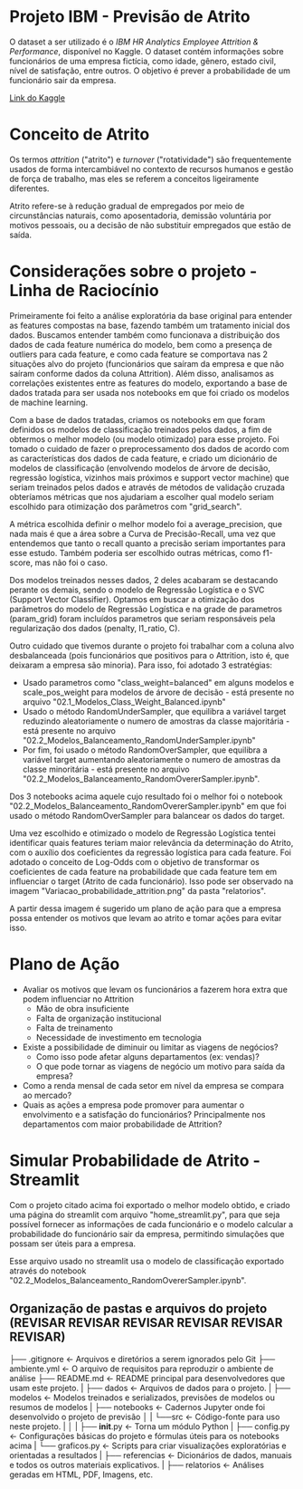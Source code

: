 # Projeto IBM - Previsão de Atrito 

O dataset a ser utilizado é o *IBM HR Analytics Employee Attrition & Performance*, disponível no Kaggle. O dataset contém informações sobre funcionários de uma empresa fictícia, como idade, gênero, estado civil, nível de satisfação, entre outros. O objetivo é prever a probabilidade de um funcionário sair da empresa.

[Link do Kaggle](https://www.kaggle.com/datasets/pavansubhasht/ibm-hr-analytics-attrition-dataset/data)

# Conceito de Atrito

Os termos *attrition* ("atrito") e *turnover* ("rotatividade") são frequentemente usados de forma intercambiável no contexto de recursos humanos e gestão de força de trabalho, mas eles se referem a conceitos ligeiramente diferentes.

Atrito refere-se à redução gradual de empregados por meio de circunstâncias naturais, como aposentadoria, demissão voluntária por motivos pessoais, ou a decisão de não substituir empregados que estão de saída. 

# Considerações sobre o projeto - Linha de Raciocínio

Primeiramente foi feito a análise exploratória da base original para entender as features compostas na base, fazendo também um tratamento inicial dos dados. Buscamos entender também como funcionava a distribuição dos dados de cada feature numérica do modelo, bem como a presença de outliers para cada feature, e como cada feature se comportava nas 2 situações alvo do projeto (funcionários que saíram da empresa e que não saíram conforme dados da coluna Attrition). Além disso, analisamos as correlações existentes entre as features do modelo, exportando a base de dados tratada para ser usada nos notebooks em que foi criado os modelos de machine learning. 

Com a base de dados tratadas, criamos os notebooks em que foram definidos os modelos de classificação treinados pelos dados, a fim de obtermos o melhor modelo (ou modelo otimizado) para esse projeto. Foi tomado o cuidado de fazer o preprocessamento dos dados de acordo com as características dos dados de cada feature, e criado um dicionário de modelos de classificação (envolvendo modelos de árvore de decisão, regressão logística, vizinhos mais próximos e support vector machine) que seriam treinados pelos dados e através de métodos de validação cruzada obteríamos métricas que nos ajudariam a escolher qual modelo seriam escolhido para otimização dos parâmetros com "grid_search". 

A métrica escolhida definir o melhor modelo foi a average_precision, que nada mais é que a área sobre a Curva de Precisão-Recall, uma vez que entendemos que tanto o recall quanto a precisão seriam importantes para esse estudo. Também poderia ser escolhido outras métricas, como f1-score, mas não foi o caso.

Dos modelos treinados nesses dados, 2 deles acabaram se destacando perante os demais, sendo o modelo de Regressão Logística e o SVC (Support Vector Classifier). Optamos em buscar a otimização dos parâmetros do modelo de Regressão Logística e na grade de parametros (param_grid) foram incluídos parametros que seriam responsáveis pela regularização dos dados (penalty, l1_ratio, C).

Outro cuidado que tivemos durante o projeto foi trabalhar com a coluna alvo desbalanceada (pois funcionários que positivos para o Attrition, isto é, que deixaram a empresa são minoria). Para isso, foi adotado 3 estratégias:
  - Usado parametros como "class_weight=balanced" em alguns modelos e scale_pos_weight para modelos de árvore de decisão - está presente no arquivo "02.1_Modelos_Class_Weight_Balanced.ipynb"
  - Usado o método RandomUnderSampler, que equilibra a variável target reduzindo aleatoriamente o numero de amostras da classe majoritária - está presente no arquivo "02.2_Modelos_Balanceamento_RandomUnderSampler.ipynb"
  - Por fim, foi usado o método RandomOverSampler, que equilibra a variável target aumentando aleatoriamente o numero de amostras da classe minoritária - está presente no arquivo "02.2_Modelos_Balanceamento_RandomOvererSampler.ipynb".

Dos 3 notebooks acima aquele cujo resultado foi o melhor foi o notebook "02.2_Modelos_Balanceamento_RandomOvererSampler.ipynb" em que foi usado o método RandomOverSampler para balancear os dados do target.

Uma vez escolhido e otimizado o modelo de Regressão Logística tentei identificar quais features teriam maior relevância da determinação do Atrito, com o auxílio dos coeficientes da regressão logística para cada feature. Foi adotado o conceito de Log-Odds com o objetivo de transformar os coeficientes de cada feature na probabilidade que cada feature tem em influenciar o target (Atrito de cada funcionário). Isso pode ser observado na imagem "Variacao_probabilidade_attrition.png" da pasta "relatorios".

A partir dessa imagem é sugerido um plano de ação para que a empresa possa entender os motivos que levam ao atrito e tomar ações para evitar isso.

# Plano de Ação

- Avaliar os motivos que levam os funcionários a fazerem hora extra que podem influenciar no Attrition
    - Mão de obra insuficiente
    - Falta de organização institucional
    - Falta de treinamento
    - Necessidade de investimento em tecnologia
- Existe a possibilidade de diminuir ou limitar as viagens de negócios?
    - Como isso pode afetar alguns departamentos (ex: vendas)?
    - O que pode tornar as viagens de negócio um motivo para saída da empresa?
- Como a renda mensal de cada setor em nível da empresa se compara ao mercado?
- Quais as ações a empresa pode promover para aumentar o envolvimento e a satisfação do funcionários? Principalmente nos departamentos com maior probabilidade de Attrition?

# Simular Probabilidade de Atrito - Streamlit

Com o projeto citado acima foi exportado o melhor modelo obtido, e criado uma página do streamlit com arquivo "home_streamlit.py", para que seja possível fornecer as informações de cada funcionário e o modelo calcular a probabilidade do funcionário sair da empresa, permitindo simulações que possam ser úteis para a empresa. 

Esse arquivo usado no streamlit usa o modelo de classificação exportado através do notebook "02.2_Modelos_Balanceamento_RandomOvererSampler.ipynb".

## Organização de pastas e arquivos do projeto (REVISAR REVISAR REVISAR REVISAR REVISAR REVISAR)

├── .gitignore         <- Arquivos e diretórios a serem ignorados pelo Git
├── ambiente.yml       <- O arquivo de requisitos para reproduzir o ambiente de análise
├── README.md          <- README principal para desenvolvedores que usam este projeto.
|
├── dados              <- Arquivos de dados para o projeto.
|
├── modelos            <- Modelos treinados e serializados, previsões de modelos ou resumos de modelos
|
├── notebooks          <- Cadernos Jupyter onde foi desenvolvido o projeto de previsão
│
|   └──src             <- Código-fonte para uso neste projeto.
|      │
|      ├── __init__.py  <- Torna um módulo Python
|      ├── config.py    <- Configurações básicas do projeto e fórmulas úteis para os notebooks acima
|      └── graficos.py  <- Scripts para criar visualizações exploratórias e orientadas a resultados
|
├── referencias        <- Dicionários de dados, manuais e todos os outros materiais explicativos.
|
├── relatorios         <- Análises geradas em HTML, PDF, Imagens, etc.

